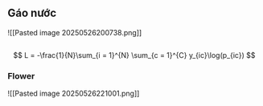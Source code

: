 
## Gáo nước
![[Pasted image 20250526200738.png]]
```python

```



$$
L = -\frac{1}{N}\sum_{i = 1}^{N} \sum_{c = 1}^{C} y_{ic}\log(p_{ic})
$$


### Flower
![[Pasted image 20250526221001.png]]